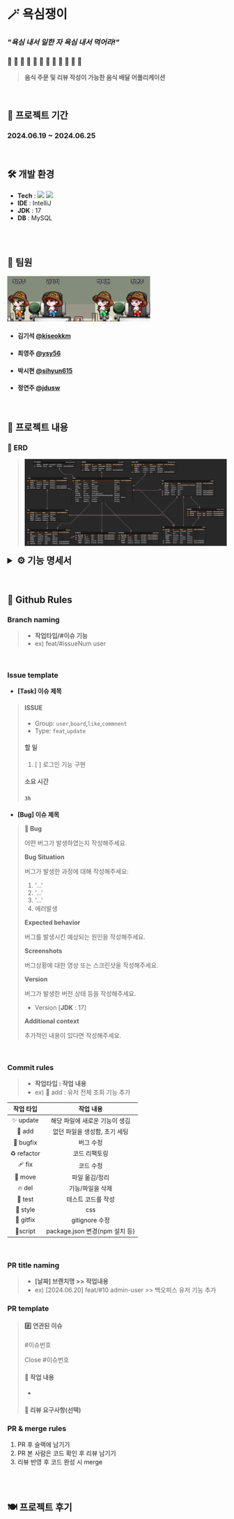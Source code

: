 # 🪄 욕심쟁이
### *"욕심 내서 일한 자 욕심 내서 먹어라!"*
####
### 🍔 🍖 🍱 🍦 🍨 🍕 🍣 🥟 🥗 🌮 🌭 🥐
> __음식 주문 및 리뷰 작성이 가능한 음식 배달 어플리케이션__

<br>

## 📆 프로젝트 기간
### 2024.06.19 ~ 2024.06.25
<br>


## 🛠️ 개발 환경
*  __Tech__ : <img src="https://img.shields.io/badge/Java-007396?style=flat-square&logo=Java&logoColor=white">  <img src="https://img.shields.io/badge/Spring-6DB33F?style=flat-square&logo=Spring&logoColor=white"/>
*  __IDE__ : IntelliJ
*  __JDK__ : 17
*  __DB__ : MySQL
<br>
<br>



## 🎩 팀원
![img.png](img.png)
* #### 김기석 [@kiseokkm](https://github.com/kiseokkm)
* #### 최영주 [@ysy56](https://github.com/ysy56)
* #### 박시현 [@sihyun615](https://github.com/sihyun615)
* #### 정연주 [@jdusw](https://github.com/jdusw)

<br>

## 🥁 프로젝트 내용
### 🔎 ERD
> ![img_2.png](img_2.png)


<details>
<summary style="font-size: 1.5em; font-weight: bold;"> ⚙ 기능 명세서 </summary>
<br>
  <details style="margin-left: 20px;">
  <summary style="font-size: 1.4em; font-weight: bold;"> 1. 일반 사용자 기능 </summary>
  
  * __사용자 인증 기능__
  
    ✔ 회원가입 → 회원권한 부여 (사용자/관리자)
  
    ✔ 로그인
  
    ✔ 회원탈퇴
  
    ✔ 로그아웃
  
  
  
  * __프로필 관리 기능__
  
    ✔ 프로필 조회
  
    ✔ 프로필 수정
  
    ✔ 비밀번호 수정 → 최근 사용한 세 개의 비밀번호와 달라야 수정 가능
  
  
  
  * __가게 및 메뉴 조회 기능__
  
    ✔ 가게 조회
  
    ✔ 가게 메뉴 조회
  
  
  
  * __주문 CRUD 기능__
  
    ✔ 주문 작성
  
    ✔ 주문 조회 (생성일자 기준으로 최신순) ➕ 페이지네이션
  
    ✔ 주문 수정
  
    ✔ 주문 삭제
  
  
  
  
  * __리뷰 CRUD 기능__
  
    ✔ 리뷰 작성
  
    ✔ 리뷰 조회
  
    ✔ 리뷰 수정
  
    ✔ 리뷰 삭제
  
  
  
  * __좋아요 기능__
  
    ✔ 메뉴 좋아요 등록
  
    ✔ 메뉴 좋아요 취소
  
    ✔ 리뷰 좋아요 등록
  
    ✔ 리뷰 좋아요 취소
  
  
  
  * __팔로우 기능__
  
    ✔ 가게 팔로우 하기 (가게 찜하기)
  
    ✔ 가게 팔로우 끊기
  
    ✔ 팔로우한 가게들이 등록한 메뉴 조회 (최신등록순)
  
  
  </details>
<br>
  <details style="margin-left: 20px;">
  <summary style="font-size: 1.4em; font-weight: bold;"> 2. 관리자 기능 (백오피스) </summary>

* __회원 관리 기능__

  ✔ 전체 회원 조회

  ✔ 특정 회원 프로필 수정

  ✔ 특정 회원 삭제

  ✔ 특정 회원 권한을 관리자로 변경

  ✔ 특정 회원 차단



* __가게 관리 기능__

  ✔ 가게 등록

  ✔ 가게 정보 수정

  ✔ 가게 삭제

  ✔ 가게 팔로우한 사용자 조회



* __메뉴 관리 기능__

  ✔ 가게 메뉴 등록

  ✔ 가게 메뉴 수정

  ✔ 가게 메뉴 삭제



  </details>
</details>
<br>
<br>



## 🧩 Github Rules
### Branch naming
> - __작업타입/#이슈 기능__
> - ex) feat/#issueNum user

<br>

### Issue template
- __[Task] 이슈 제목__
> #### ISSUE
> - Group:  `user`,`board`,`like`,`commnent`
> - Type: `feat`,`update`
>
> #### 할 일
> 1. [ ] 로그인 기능 구현
>
> #### 소요 시간
> #### `3h`


- __[Bug] 이슈 제목__
> **👾 Bug**
> 
> 어떤 버그가 발생하였는지 작성해주세요.
> 
> **Bug Situation**
> 
>버그가 발생한 과정에 대해 작성해주세요:
> 1. '...'
> 2. '...'
> 3. '...'
> 4. 에러발생
>
> **Expected behavior**
> 
> 버그를 발생시킨 예상되는 원인을 작성해주세요.
>
> **Screenshots**
>
> 버그상황에 대한 영상 또는 스크린샷을 작성해주세요.
>
> **Version**
> 
> 버그가 발생한 버전 상태 등을 작성해주세요.
> - Version [__JDK__ : 17]
> 
> **Additional context**
> 
> 추가적인 내용이 있다면 작성해주세요.
> 
<br>

### Commit rules
> - __작업타입 : 작업 내용__
> - ex) 🎉 add : 유저 전체 조회 기능 추가

|      작업 타입       | 작업 내용  |                                 
|:----------------:|:------:|
|     ✨ update     |  해당 파일에 새로운 기능이 생김  |
|      🎉 add      | 없던 파일을 생성함, 초기 세팅 |
|     🐛 bugfix     | 버그 수정 |
|     ♻️ refactor     | 코드 리팩토링 |
|       🩹 fix       | 코드 수정 |
|      🚚 move       | 파일 옮김/정리  |
|   🔥 del    | 기능/파일을 삭제 |
|      🍻 test      | 테스트 코드를 작성 |
|  💄 style   | css |
|🙈 gitfix| gitignore 수정 |
|    🔨script     | package.json 변경(npm 설치 등) |
<br>

### PR title naming
> - __[날짜] 브랜치명 >> 작업내용__
> - ex) [2024.06.20] feat/#10 admin-user >> 백오피스 유저 기능 추가


### PR template
> #### #️⃣ 연관된 이슈
> 
> #이슈번호
> 
> Close #이슈번호
>
> #### 📑 작업 내용
> 
> -
>
> #### 💭 리뷰 요구사항(선택)
> ####



### PR & merge rules
1. PR 후 슬랙에 남기기
2. PR 본 사람은 코드 확인 후 리뷰 남기기
3. 리뷰 반영 후 코드 완성 시 merge

<br>
<br>


## 🍽️ 프로젝트 후기
